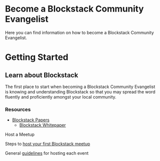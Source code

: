 # Become a Blockstack Community Evangelist

Here you can find information on how to become a Blockstack Community Evangelist.

# Getting Started

## Learn about Blockstack

The first place to start when becoming a Blockstack Community Evangelist is knowing and understanding Blockstack so that you may spread the word fluently and proficiently amongst your local community.

### Resources

* [Blockstack Papers](https://blockstack.org/papers)
  * [Blockstack Whitepaper](https://blockstack.org/whitepaper.pdf)

Host a Meetup

Steps to [host your first Blockstack meetup](https://github.com/blockstack/blockstack/blob/master/community/meetup.md)

General [guidelines](/events/events-guidelines.md) for hosting each event
